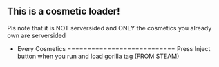 This is a cosmetic loader!
--------------------------
Pls note that it is NOT serversided and ONLY the cosmetics you already own are serversided

- Every Cosmetics
===========================
Press Inject button when you run and load gorilla tag (FROM STEAM)
